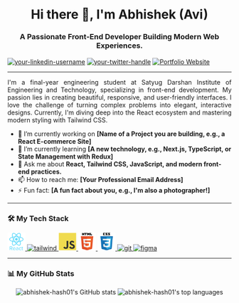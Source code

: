 <h1 align="center">Hi there 👋, I'm Abhishek (Avi)</h1>
<h3 align="center">A Passionate Front-End Developer Building Modern Web Experiences.</h3>

<p align="left">
  <a href="https://www.linkedin.com/in/your-linkedin-username" target="blank"><img align="center" src="https://raw.githubusercontent.com/rahuldkjain/github-profile-readme-generator/master/src/images/icons/Social/linked-in-alt.svg" alt="your-linkedin-username" height="30" width="40" /></a>
  <a href="https://twitter.com/your-twitter-handle" target="blank"><img align="center" src="https://raw.githubusercontent.com/rahuldkjain/github-profile-readme-generator/master/src/images/icons/Social/twitter.svg" alt="your-twitter-handle" height="30" width="40" /></a>
  <a href="https://your-portfolio-website.com" target="blank"><img align="center" src="https://img.shields.io/badge/My_Portfolio-255E63?style=for-the-badge&logo=grommet&logoColor=white" alt="Portfolio Website" /></a>
</p>

---

<p align="justify">
  I'm a final-year engineering student at Satyug Darshan Institute of Engineering and Technology, specializing in front-end development. My passion lies in creating beautiful, responsive, and user-friendly interfaces. I love the challenge of turning complex problems into elegant, interactive designs. Currently, I'm diving deep into the React ecosystem and mastering modern styling with Tailwind CSS.
</p>

- 🔭 I’m currently working on **[Name of a Project you are building, e.g., a React E-commerce Site]**
- 🌱 I’m currently learning **[A new technology, e.g., Next.js, TypeScript, or State Management with Redux]**
- 💬 Ask me about **React, Tailwind CSS, JavaScript, and modern front-end practices.**
- 📫 How to reach me: **[Your Professional Email Address]**
- ⚡ Fun fact: **[A fun fact about you, e.g., I'm also a photographer!]**

---

### 🛠️ My Tech Stack

<p align="left">
  <a href="https://reactjs.org/" target="_blank" rel="noreferrer"> <img src="https://raw.githubusercontent.com/devicons/devicon/master/icons/react/react-original-wordmark.svg" alt="react" width="40" height="40"/> </a>
  <a href="https://tailwindcss.com/" target="_blank" rel="noreferrer"> <img src="https://www.vectorlogo.zone/logos/tailwindcss/tailwindcss-icon.svg" alt="tailwind" width="40" height="40"/> </a>
  <a href="https://developer.mozilla.org/en-US/docs/Web/JavaScript" target="_blank" rel="noreferrer"> <img src="https://raw.githubusercontent.com/devicons/devicon/master/icons/javascript/javascript-original.svg" alt="javascript" width="40" height="40"/> </a>
  <a href="https://www.w3.org/html/" target="_blank" rel="noreferrer"> <img src="https://raw.githubusercontent.com/devicons/devicon/master/icons/html5/html5-original-wordmark.svg" alt="html5" width="40" height="40"/> </a>
  <a href="https://www.w3schools.com/css/" target="_blank" rel="noreferrer"> <img src="https://raw.githubusercontent.com/devicons/devicon/master/icons/css3/css3-original-wordmark.svg" alt="css3" width="40" height="40"/> </a>
  <a href="https://git-scm.com/" target="_blank" rel="noreferrer"> <img src="https://www.vectorlogo.zone/logos/git-scm/git-scm-icon.svg" alt="git" width="40" height="40"/> </a>
  <a href="https://www.figma.com/" target="_blank" rel="noreferrer"> <img src="https://www.vectorlogo.zone/logos/figma/figma-icon.svg" alt="figma" width="40" height="40"/> </a>
</p>

---

### 📊 My GitHub Stats

<p align="center">
  <img src="https://github-readme-stats.vercel.app/api?username=abhishek-hash01&show_icons=true&theme=dracula&include_all_commits=true&count_private=true" alt="abhishek-hash01's GitHub stats" />
  <img src="https://github-readme-stats.vercel.app/api/top-langs/?username=abhishek-hash01&layout=compact&theme=dracula" alt="abhishek-hash01's top languages" />
</p>
